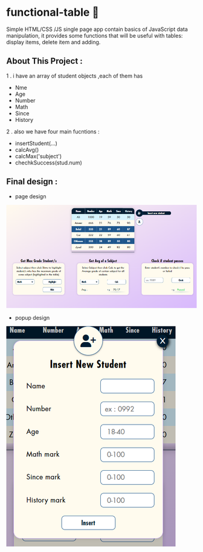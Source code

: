 # functional-table 🔰
Simple HTML/CSS /JS single page app contain basics of JavaScript data manipulation, it provides some functions that will be useful with tables: display items, delete item and adding. 

## About This Project : 

1 . i have an array of student objects ,each of them has 
  - Nme 
  - Age
  - Number
  - Math
  - Since
  - History 

2 . also we have four main fucntions :
   - insertStudent(...)
   - calcAvg()
   - calcMax('subject')
   - chechkSuccess(stud.num)
## Final design :
- page design
 
![web page img](page.png)
- popup design

![web page img](insert(popup).png)
